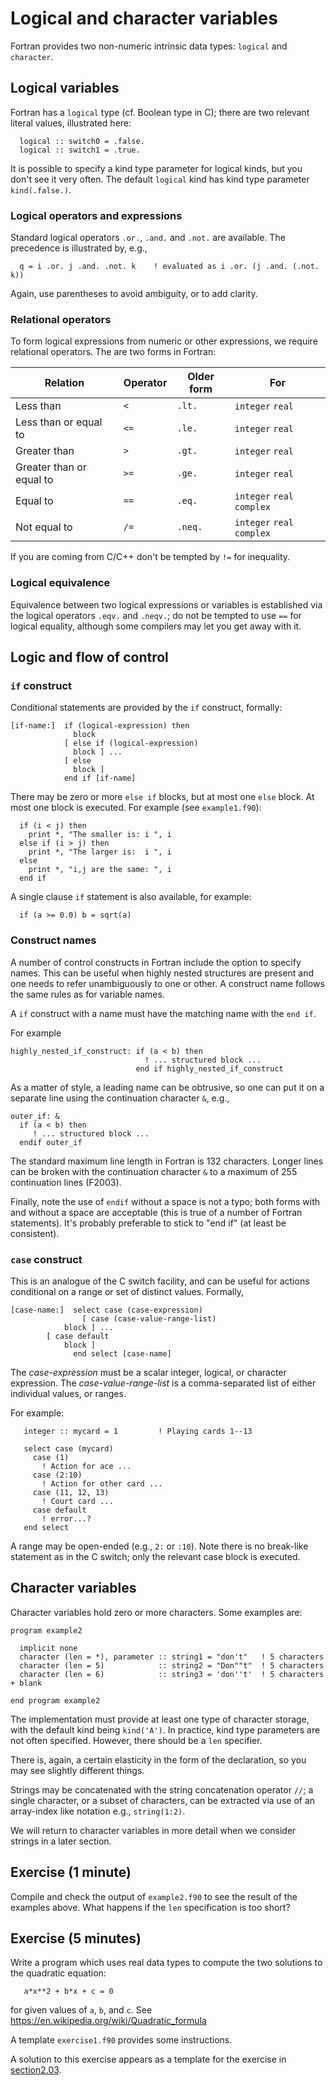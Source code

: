 # Logical and character variables

Fortran provides two non-numeric intrinsic data types: `logical` and
`character`.

## Logical variables

Fortran has a `logical` type (cf. Boolean type in C); there are two relevant
literal values, illustrated here:
```
  logical :: switch0 = .false.
  logical :: switch1 = .true.
```
It is possible to specify a kind type parameter for logical kinds, but you
don't see it very often. The default `logical` kind has kind type parameter
`kind(.false.)`.


### Logical operators and expressions

Standard logical operators `.or.`, `.and.` and `.not.` are available. The
precedence is illustrated by, e.g.,
```
  q = i .or. j .and. .not. k    ! evaluated as i .or. (j .and. (.not. k))
```
Again, use parentheses to avoid ambiguity, or to add clarity.


### Relational operators

To form logical expressions from numeric or other expressions, we require
relational operators. The are two forms in Fortran:

| Relation                 | Operator | Older form | For              |
|--------------------------|----------|------------|------------------|
| Less than                | `< `     | `.lt.`     | `integer` `real` |
| Less than or equal to    | `<=`     | `.le.`     | `integer` `real` |
| Greater than             | `> `     | `.gt.`     | `integer` `real` |
| Greater than or equal to | `>=`     | `.ge.`     | `integer` `real` |
| Equal to                 | `==`     | `.eq.`     | `integer` `real` `complex`|
| Not equal to             | `/=`     | `.neq.`    | `integer` `real` `complex`|

If you are coming from C/C++ don't be tempted by `!=` for inequality.

### Logical equivalence

Equivalence between two logical expressions or variables is established
via the logical operators `.eqv.` and `.neqv.`; do not be tempted to
use `==` for logical equality, although some compilers may let you get
away with it.

## Logic and flow of control

### `if` construct

Conditional statements are provided by the `if` construct, formally:
```
[if-name:]  if (logical-expression) then
              block
            [ else if (logical-expression)
              block ] ...
            [ else
              block ]
            end if [if-name]
```
There may be zero or more `else if` blocks, but at most one `else` block.
At most one block is executed. For example (see `example1.f90`):
```
  if (i < j) then
    print *, "The smaller is: i ", i
  else if (i > j) then
    print *, "The larger is:  i ", i
  else
    print *, "i,j are the same: ", i
  end if
```
A single clause `if` statement is also available, for example:
```
  if (a >= 0.0) b = sqrt(a)
```

### Construct names

A number of control constructs in Fortran include the option to specify
names. This can be useful when highly nested structures are present
and one needs to refer unambiguously to one or other.
A construct name follows the same rules as for variable names.

A `if` construct with a name must have the matching name with the
`end if`.

For example
```
highly_nested_if_construct: if (a < b) then
                              ! ... structured block ...
                            end if highly_nested_if_construct
```
As a matter of style, a leading name can be obtrusive, so one can put
it on a separate line using the continuation character `&`, e.g.,
```
outer_if: &
  if (a < b) then
     ! ... structured block ...
  endif outer_if
```
The standard maximum line length in Fortran is 132 characters. Longer lines can
be broken with the continuation character `&` to a maximum of 255 continuation
lines (F2003).

Finally, note the use of `endif` without a space is not a typo; both forms
with and without a space are acceptable (this is true of a number of Fortran
statements). It's probably preferable to stick to "end if" (at least be
consistent).

### `case` construct

This is an analogue of the C switch facility, and can be useful
for actions conditional on a range or set of distinct values. Formally,
```
[case-name:]  select case (case-expression)
                [ case (case-value-range-list)
		    block ] ...
		[ case default
		    block ]
              end select [case-name]

```
The _case-expression_ must be a scalar integer, logical, or character
expression. The _case-value-range-list_ is a comma-separated list of
either individual values, or ranges.

For example:
```
   integer :: mycard = 1         ! Playing cards 1--13

   select case (mycard)
     case (1)
       ! Action for ace ...
     case (2:10)
       ! Action for other card ...
     case (11, 12, 13)
       ! Court card ...
     case default
       ! error...?
   end select
```
A range may be open-ended (e.g., `2:` or `:10`). Note there is no break-like
statement as in the C switch; only the relevant case block is executed.


## Character variables

Character variables hold zero or more characters. Some examples are:
```
program example2

  implicit none
  character (len = *), parameter :: string1 = "don't"   ! 5 characters
  character (len = 5)            :: string2 = "Don""t"  ! 5 characters
  character (len = 6)            :: string3 = 'don''t'  ! 5 characters + blank

end program example2
```
The implementation must provide at least one type of character storage,
with the default kind being `kind('A')`. In practice, kind type
parameters are not often specified. However, there should be a `len`
specifier.

There is, again, a certain elasticity in the form of the declaration, so
you may see slightly different things.

Strings may be concatenated with the string concatenation operator `//`;
a single character, or a subset of characters, can be extracted via
use of an array-index like notation e.g., `string(1:2)`.

We will return to character variables in more detail when we consider
strings in a later section.

## Exercise (1 minute)

Compile and check the output of `example2.f90` to see the result of
the examples above. What happens if the `len` specification is too
short?


## Exercise (5 minutes)

Write a program which uses real data types to compute the two solutions
to the quadratic equation:
```
   a*x**2 + b*x + c = 0
```
for given values of `a`, `b`, and `c`.
See https://en.wikipedia.org/wiki/Quadratic_formula

A template `exercise1.f90` provides some instructions.

A solution to this exercise appears as a template for the exercise
in [section2.03](../section2.03/exercise1.f90).
